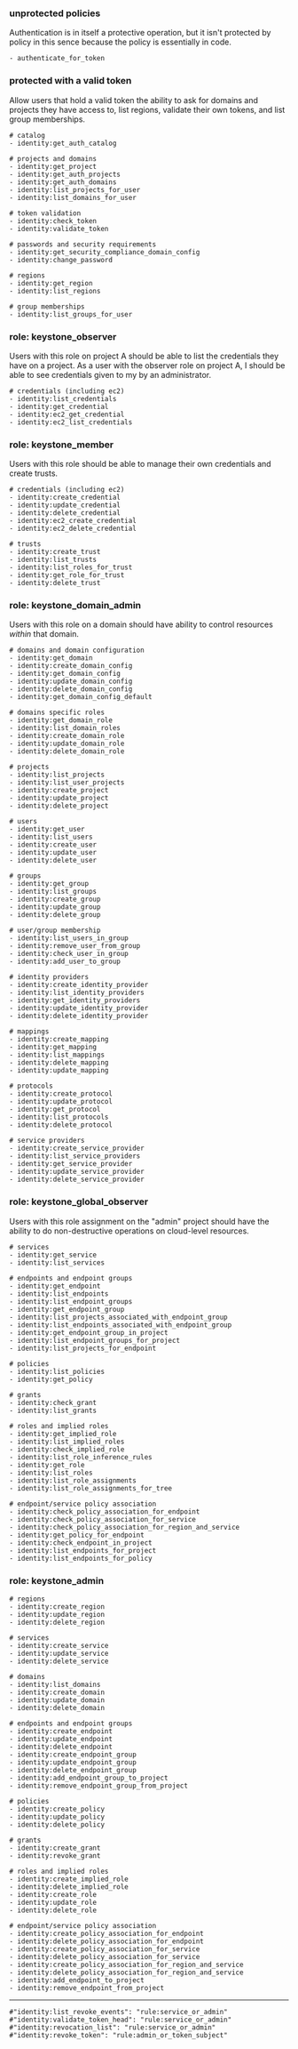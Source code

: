 ### unprotected policies

Authentication is in itself a protective operation, but it isn't protected by
policy in this sence because the policy is essentially in code.

```
- authenticate_for_token
```

### protected with a valid token

Allow users that hold a valid token the ability to ask for domains and projects
they have access to, list regions, validate their own tokens, and list group
memberships.

```
# catalog
- identity:get_auth_catalog

# projects and domains
- identity:get_project
- identity:get_auth_projects
- identity:get_auth_domains
- identity:list_projects_for_user
- identity:list_domains_for_user

# token validation
- identity:check_token
- identity:validate_token

# passwords and security requirements
- identity:get_security_compliance_domain_config
- identity:change_password

# regions
- identity:get_region
- identity:list_regions

# group memberships
- identity:list_groups_for_user
```

### role: keystone_observer

Users with this role on project A should be able to list the credentials they
have on a project. As a user with the observer role on project A, I should be
able to see credentials given to my by an administrator.

```
# credentials (including ec2)
- identity:list_credentials
- identity:get_credential
- identity:ec2_get_credential
- identity:ec2_list_credentials
```

### role: keystone_member

Users with this role should be able to manage their own credentials and create
trusts.

```
# credentials (including ec2)
- identity:create_credential
- identity:update_credential
- identity:delete_credential
- identity:ec2_create_credential
- identity:ec2_delete_credential

# trusts
- identity:create_trust
- identity:list_trusts
- identity:list_roles_for_trust
- identity:get_role_for_trust
- identity:delete_trust
```

### role: keystone_domain_admin

Users with this role on a domain should have ability to control resources
*within* that domain.

```
# domains and domain configuration
- identity:get_domain
- identity:create_domain_config
- identity:get_domain_config
- identity:update_domain_config
- identity:delete_domain_config
- identity:get_domain_config_default

# domains specific roles
- identity:get_domain_role
- identity:list_domain_roles
- identity:create_domain_role
- identity:update_domain_role
- identity:delete_domain_role

# projects
- identity:list_projects
- identity:list_user_projects
- identity:create_project
- identity:update_project
- identity:delete_project

# users
- identity:get_user
- identity:list_users
- identity:create_user
- identity:update_user
- identity:delete_user

# groups
- identity:get_group
- identity:list_groups
- identity:create_group
- identity:update_group
- identity:delete_group

# user/group membership
- identity:list_users_in_group
- identity:remove_user_from_group
- identity:check_user_in_group
- identity:add_user_to_group

# identity providers
- identity:create_identity_provider
- identity:list_identity_providers
- identity:get_identity_providers
- identity:update_identity_provider
- identity:delete_identity_provider

# mappings
- identity:create_mapping
- identity:get_mapping
- identity:list_mappings
- identity:delete_mapping
- identity:update_mapping

# protocols
- identity:create_protocol
- identity:update_protocol
- identity:get_protocol
- identity:list_protocols
- identity:delete_protocol

# service providers
- identity:create_service_provider
- identity:list_service_providers
- identity:get_service_provider
- identity:update_service_provider
- identity:delete_service_provider
```

### role: keystone_global_observer

Users with this role assignment on the "admin" project should have the ability
to do non-destructive operations on cloud-level resources.

```
# services
- identity:get_service
- identity:list_services

# endpoints and endpoint groups
- identity:get_endpoint
- identity:list_endpoints
- identity:list_endpoint_groups
- identity:get_endpoint_group
- identity:list_projects_associated_with_endpoint_group
- identity:list_endpoints_associated_with_endpoint_group
- identity:get_endpoint_group_in_project
- identity:list_endpoint_groups_for_project
- identity:list_projects_for_endpoint

# policies
- identity:list_policies
- identity:get_policy

# grants
- identity:check_grant
- identity:list_grants

# roles and implied roles
- identity:get_implied_role
- identity:list_implied_roles
- identity:check_implied_role
- identity:list_role_inference_rules
- identity:get_role
- identity:list_roles
- identity:list_role_assignments
- identity:list_role_assignments_for_tree

# endpoint/service policy association
- identity:check_policy_association_for_endpoint
- identity:check_policy_association_for_service
- identity:check_policy_association_for_region_and_service
- identity:get_policy_for_endpoint
- identity:check_endpoint_in_project
- identity:list_endpoints_for_project
- identity:list_endpoints_for_policy
```

### role: keystone_admin

```
# regions
- identity:create_region
- identity:update_region
- identity:delete_region

# services
- identity:create_service
- identity:update_service
- identity:delete_service

# domains
- identity:list_domains
- identity:create_domain
- identity:update_domain
- identity:delete_domain

# endpoints and endpoint groups
- identity:create_endpoint
- identity:update_endpoint
- identity:delete_endpoint
- identity:create_endpoint_group
- identity:update_endpoint_group
- identity:delete_endpoint_group
- identity:add_endpoint_group_to_project
- identity:remove_endpoint_group_from_project

# policies
- identity:create_policy
- identity:update_policy
- identity:delete_policy

# grants
- identity:create_grant
- identity:revoke_grant

# roles and implied roles
- identity:create_implied_role
- identity:delete_implied_role
- identity:create_role
- identity:update_role
- identity:delete_role

# endpoint/service policy association
- identity:create_policy_association_for_endpoint
- identity:delete_policy_association_for_endpoint
- identity:create_policy_association_for_service
- identity:delete_policy_association_for_service
- identity:create_policy_association_for_region_and_service
- identity:delete_policy_association_for_region_and_service
- identity:add_endpoint_to_project
- identity:remove_endpoint_from_project
```

------------------------------------------------------------------------------

```
#"identity:list_revoke_events": "rule:service_or_admin"
#"identity:validate_token_head": "rule:service_or_admin"
#"identity:revocation_list": "rule:service_or_admin"
#"identity:revoke_token": "rule:admin_or_token_subject"
```
